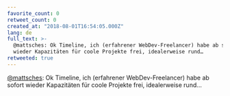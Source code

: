 ```yaml
---
favorite_count: 0
retweet_count: 0
created_at: "2018-08-01T16:54:05.000Z"
lang: de
full_text: >-
  @mattsches: Ok Timeline, ich (erfahrener WebDev-Freelancer) habe ab sofort
  wieder Kapazitäten für coole Projekte frei, idealerweise rund…
retweeted: true
---
```


[@mattsches](https://twitter.com/mattsches): Ok Timeline, ich (erfahrener
WebDev-Freelancer) habe ab sofort wieder Kapazitäten für coole Projekte frei,
idealerweise rund…
